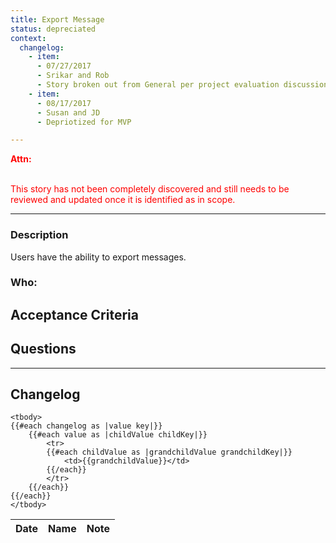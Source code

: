 ```yaml
---
title: Export Message
status: depreciated
context:
  changelog:
    - item:
      - 07/27/2017
      - Srikar and Rob
      - Story broken out from General per project evaluation discussion.
    - item:
      - 08/17/2017
      - Susan and JD
      - Depriotized for MVP

---
```


<font style="color:#ff0000">
<b>Attn:</b><br/><br/>

This story has not been completely discovered and still needs to be reviewed and updated once it is identified as in scope.
</font>

---

### Description
Users have the ability to export messages.


### Who:


## Acceptance Criteria

## Questions


---

## Changelog <a name="changelog"></a>

<table>
	<thead>
		<th>Date</th>
		<th>Name</th>
		<th>Note</th>
	</thead>

	<tbody>
	{{#each changelog as |value key|}}
		{{#each value as |childValue childKey|}}
			<tr>
			{{#each childValue as |grandchildValue grandchildKey|}}
				<td>{{grandchildValue}}</td>
			{{/each}}
			</tr>
		{{/each}}
	{{/each}}
	</tbody>
</table>
